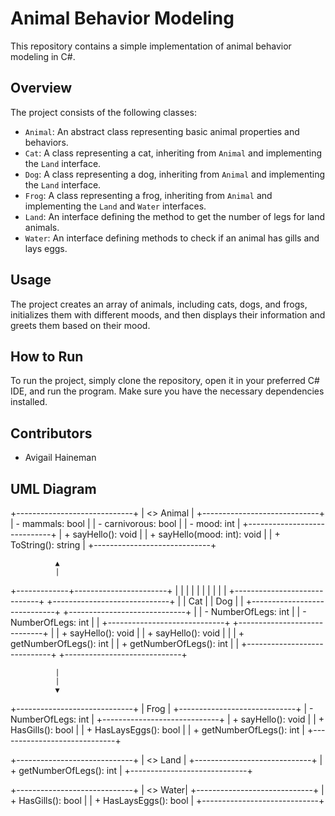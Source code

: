 # Animal Behavior Modeling

This repository contains a simple implementation of animal behavior modeling in C#.

## Overview

The project consists of the following classes:
- `Animal`: An abstract class representing basic animal properties and behaviors.
- `Cat`: A class representing a cat, inheriting from `Animal` and implementing the `Land` interface.
- `Dog`: A class representing a dog, inheriting from `Animal` and implementing the `Land` interface.
- `Frog`: A class representing a frog, inheriting from `Animal` and implementing the `Land` and `Water` interfaces.
- `Land`: An interface defining the method to get the number of legs for land animals.
- `Water`: An interface defining methods to check if an animal has gills and lays eggs.

## Usage

The project creates an array of animals, including cats, dogs, and frogs, initializes them with different moods, and then displays their information and greets them based on their mood.

## How to Run

To run the project, simply clone the repository, open it in your preferred C# IDE, and run the program. Make sure you have the necessary dependencies installed.

## Contributors

- Avigail Haineman


## UML Diagram

+-----------------------------+
| <<abstract>> Animal          |
+-----------------------------+
| - mammals: bool              |
| - carnivorous: bool          |
| - mood: int                  |
+-----------------------------+
| + sayHello(): void           |
| + sayHello(mood: int): void  |
| + ToString(): string         |
+-----------------------------+

              ▲
              |
+-------------+-----------------------+
|             |                        |
|             |                        |
|             |                        |
| +-----------------------------+      +-----------------------------+
| |          Cat                 |      |           Dog               |
| +-----------------------------+      +-----------------------------+
| | - NumberOfLegs: int          |      | - NumberOfLegs: int          |
| +-----------------------------+      +-----------------------------+
| | + sayHello(): void           |      | + sayHello(): void           |
| | + getNumberOfLegs(): int     |      | + getNumberOfLegs(): int     |
| +-----------------------------+      +-----------------------------+

              |
              |
              ▼

+-----------------------------+
|           Frog               |
+-----------------------------+
| - NumberOfLegs: int          |
+-----------------------------+
| + sayHello(): void           |
| + HasGills(): bool           |
| + HasLaysEggs(): bool        |
| + getNumberOfLegs(): int     |
+-----------------------------+

+-----------------------------+
|           <<interface>> Land |
+-----------------------------+
| + getNumberOfLegs(): int     |
+-----------------------------+

+-----------------------------+
|           <<interface>> Water|
+-----------------------------+
| + HasGills(): bool           |
| + HasLaysEggs(): bool        |
+-----------------------------+
